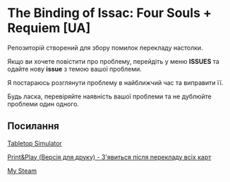# The Binding of Issac: Four Souls + Requiem [UA]

Репозиторій створений для збору помилок перекладу настолки.

Якщо ви хочете повістити про проблему, перейдіть у меню **ISSUES** та одайте нову **issue** з темою вашої проблеми.

Я постараюсь розглянути проблему в найближчий час та виправити її.

Будь ласка, перевіряйте наявність вашої проблеми та не дублюйте проблеми один одного.

## Поcилання

[Tabletop Simulator](https://steamcommunity.com/sharedfiles/filedetails/?id=2895261974)

[Print&Play (Версія для друку) - З'явиться після перекладу всіх карт](#)

[My Steam](https://steamcommunity.com/id/H1ghError/)
